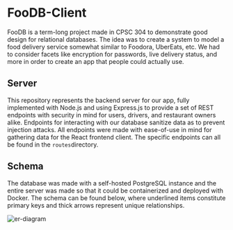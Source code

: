 # FooDB-Client

FooDB is a term-long project made in CPSC 304 to demonstrate good design for relational databases. The idea was to create a system to model a food delivery service somewhat similar to Foodora, UberEats, etc. We had to consider facets like encryption for passwords, live delivery status, and more in order to create an app that people could actually use.



## Server

This repository represents the backend server for our app, fully implemented with Node.js and using Express.js to provide a set of REST endpoints with security in mind for users, drivers, and restaurant owners alike. Endpoints for interacting with our database sanitize data as to prevent injection attacks. All endpoints were made  with ease-of-use in mind for gathering data for the React frontend client. The specific endpoints can all be found in the `routes`directory.



## Schema

The database was made with a self-hosted PostgreSQL instance and the entire server was made so that it could be containerized and deployed with Docker. The schema can be found below, where underlined items constitute primary keys and thick arrows represent unique relationships.

![er-diagram](/Users/yuming/Undergrad/2018WT1/CPSC304/project/FooDB-Server/assets/er-diagram.png)